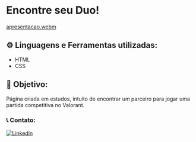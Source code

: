 # Encontre seu Duo!

[apresentacao.webm](https://user-images.githubusercontent.com/81481716/209723029-69effd55-984c-4685-bcd3-5b5dd4fd1aee.webm)

## ⚙️ Linguagens e Ferramentas utilizadas:

- HTML
- CSS

## 🎯 Objetivo:

Página criada em estudos, intuito de encontrar um parceiro para jogar uma partida competitiva no Valorant.

### 📞 Contato:

[![Linkedin](https://img.shields.io/badge/LinkedIn-0077B5?style=for-the-badge&logo=linkedin&logoColor=white)](https://www.linkedin.com/in/rafahcerqueira/)
